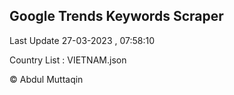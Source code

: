 

## Google Trends Keywords Scraper 
 
Last Update 27-03-2023 , 07:58:10

Country List :
VIETNAM.json



© Abdul Muttaqin 
